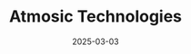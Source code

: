 ---  
layout: startup_page  
title: "Atmosic Technologies"  
id: "atmosic.com"  
permalink: "/atmosictechnologiesatmosic.com03032025/"  
website: "https://www.atmosic.com/"  
funding_round: "Series D"  
funding_amount: "$40M"  
investors: "Sutter Hill Ventures, Clear Ventures, Quantum Innovation Fund, other institutional and private investors"  
about: "Atmosic Technologies designs ultra-low power compute and connectivity solutions, focusing on the multibillion-unit battery-powered IoT market. Their solutions empower intelligent sensing and edge computing applications, aiming for real-time decision-making at the data source. This enables smarter and more efficient systems with minimal energy consumption."  
markets: "IoT, Wireless Connectivity, Semiconductors"  
hq: "Campbell, California, United States"  
founded_year: "2016"  
linkedin: "https://www.linkedin.com/company/atmosic-technologies"  
twitter: ""  
instagram: ""  
facebook: ""  
crunchbase: "https://www.crunchbase.com/organization/atmosic"  
pitchbook: ""  

date_display: "03-Mar-2025"  
date: "2025-03-03"

# SEO Optimization  
meta_title: "Atmosic Technologies - Series D Funding ($40M)"  
meta_description: "Atmosic Technologies, Atmosic Technologies designs ultra-low power compute and connectivity solutions, focusing on the multibillion-unit battery-powered IoT market. Their s..."  
meta_keywords: "Atmosic Technologies, IoT, Wireless Connectivity, Semiconductors, Series D funding"  
canonical_url: "https://startup.projectstartups.com/atmosictechnologiesatmosic.com03032025/"  
---
